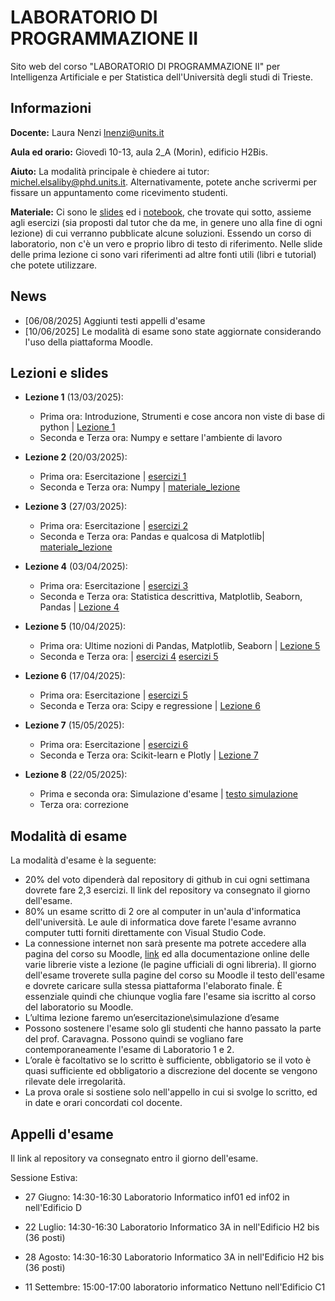 # LABORATORIO DI PROGRAMMAZIONE II

Sito web del corso "LABORATORIO DI PROGRAMMAZIONE II" per Intelligenza Artificiale e per Statistica dell'Università degli studi di Trieste.

## Informazioni
**Docente:** Laura Nenzi [lnenzi@units.it](mailto:lnenzi@units.it)

**Aula ed orario:** Giovedì 10-13, aula 2_A (Morin), edificio H2Bis.

**Aiuto:** La modalità principale è chiedere ai tutor: [michel.elsaliby@phd.units.it](mailto:michel.elsaliby@phd.units.it). Alternativamente, potete anche scrivermi per fissare un appuntamento come ricevimento studenti.

**Materiale:** Ci sono le [slides](materiale_lezioni) ed i [notebook](materiale_lezioni), che trovate qui sotto, assieme agli esercizi (sia proposti dal tutor che da me, in genere uno alla fine di ogni lezione) di cui verranno pubblicate alcune soluzioni. Essendo un corso di laboratorio, non c'è un vero e proprio libro di testo di riferimento. Nelle slide delle prima lezione ci sono vari riferimenti ad altre fonti utili (libri e tutorial) che potete utilizzare.

## News
- [06/08/2025] Aggiunti testi appelli d'esame
- [10/06/2025] Le modalità di esame sono state aggiornate considerando l'uso della piattaforma Moodle.

## Lezioni e slides

- **Lezione 1** (13/03/2025):
     - Prima ora: Introduzione, Strumenti e cose ancora non viste di base di python | [Lezione 1](materiale_lezioni/Lezione1)
     - Seconda e Terza ora: Numpy e settare l'ambiente di lavoro

- **Lezione 2** (20/03/2025):
     - Prima ora: Esercitazione | [esercizi 1](esercizi/1_Esercizi_lez_1.ipynb)
     - Seconda e Terza ora: Numpy | [materiale_lezione](materiale_lezioni/Lezione2)

- **Lezione 3** (27/03/2025):
     - Prima ora: Esercitazione | [esercizi 2](esercizi/2_Esercizi_lez_2.ipynb)
     - Seconda e Terza ora: Pandas e qualcosa di Matplotlib| [materiale_lezione](materiale_lezioni/Lezione3)
 
- **Lezione 4** (03/04/2025):
     - Prima ora: Esercitazione | [esercizi 3](esercizi/3_Esercizi_lez_3.ipynb)
     - Seconda e Terza ora: Statistica descrittiva, Matplotlib, Seaborn, Pandas | [Lezione 4](materiale_lezioni/Lezione4)

- **Lezione 5** (10/04/2025):
     - Prima ora: Ultime nozioni di  Pandas, Matplotlib, Seaborn  | [Lezione 5](materiale_lezioni/Lezione4)
     - Seconda e Terza ora: | [esercizi 4](esercizi/4_Esercizi_lez_4.ipynb) [esercizi 5](esercizi/5_Esercizi_lez_5.ipynb)   

- **Lezione 6** (17/04/2025):
     - Prima ora: Esercitazione | [esercizi 5](esercizi/5_Esercizi_lez_5.ipynb)
     - Seconda e Terza ora: Scipy e regressione | [Lezione 6](materiale_lezioni/Lezione6)  

- **Lezione 7** (15/05/2025):
     - Prima ora: Esercitazione | [esercizi 6](esercizi/6_Esercizi_lez_6.ipynb)
     - Seconda e Terza ora: Scikit-learn  e Plotly | [Lezione 7](materiale_lezioni/Lezione7)  

- **Lezione 8** (22/05/2025):
     - Prima e seconda ora: Simulazione d'esame | [testo simulazione](esami/simulazEsame.ipynb)
     - Terza ora: correzione

## Modalità di esame
La modalità d'esame è la seguente:
- 20% del voto dipenderà dal repository di github in cui ogni settimana dovrete fare 2,3 esercizi. Il link del repository va consegnato il giorno dell'esame.
- 80% un esame scritto di 2 ore al computer in un'aula d'informatica dell'università. Le aule di informatica dove farete l'esame avranno computer tutti forniti direttamente con Visual Studio Code.
- La connessione internet non sarà presente ma potrete accedere alla pagina del corso su Moodle,  [link](https://moodle2.units.it/course/view.php?id=15363) ed alla documentazione online delle varie librerie viste a lezione (le pagine ufficiali di ogni libreria). Il giorno dell'esame troverete sulla pagine del corso su Moodle il testo dell'esame e dovrete caricare sulla stessa piattaforma l'elaborato finale. È essenziale quindi che chiunque voglia fare l'esame sia iscritto al corso del laboratorio su Moodle. 
- L’ultima lezione faremo un’esercitazione\simulazione d’esame
- Possono sostenere l'esame solo gli studenti che hanno passato la parte del prof. Caravagna. Possono quindi se vogliano fare contemporaneamente l'esame di Laboratorio 1 e 2.
- L’orale è facoltativo se lo scritto è sufficiente, obbligatorio se il voto è quasi sufficiente ed obbligatorio a discrezione del docente se vengono rilevate dele irregolarità.
- La prova orale si sostiene solo nell'appello in cui si svolge lo scritto, ed in date e orari concordati col docente.

## Appelli d'esame
Il link al repository va consegnato entro il giorno dell'esame.

Sessione Estiva:
- 27 Giugno: 14:30-16:30 Laboratorio Informatico inf01 ed inf02 in nell'Edificio D 
   
- 22 Luglio: 14:30-16:30 Laboratorio Informatico 3A in nell'Edificio H2 bis (36 posti)
 
- 28 Agosto: 14:30-16:30 Laboratorio Informatico 3A in nell'Edificio H2 bis (36 posti)

- 11 Settembre: 15:00-17:00 laboratorio informatico Nettuno nell'Edificio C1
           





